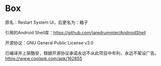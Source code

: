 # Box

原名：Restart System UI，后更名为：箱子

引用的Android Shell库：https://github.com/jaredrummler/AndroidShell

开源协议：GNU General Public License v3.0

已编译并上架酷安，根据开源协议承诺永远不从此项目中牟利，永远不架设广告。
https://www.coolapk.com/apk/162855
